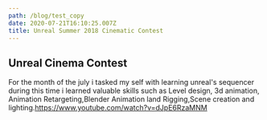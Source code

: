 ```yaml
---
path: /blog/test_copy
date: 2020-07-21T16:10:25.007Z
title: Unreal Summer 2018 Cinematic Contest
---
```

## Unreal Cinema Contest

For the month of the july i tasked my self with learning unreal's sequencer  during this time i learned valuable skills such as Level design, 3d animation, Animation Retargeting,Blender Animation land Rigging,Scene creation and lighting.<https://www.youtube.com/watch?v=dJpE6RzaMNM>